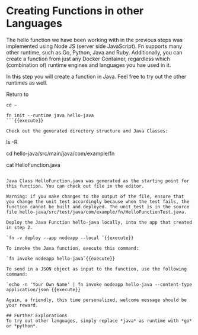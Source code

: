 # Creating Functions in other Languages 

The hello function we have been working with in the previous steps was implemented using Node JS (server side JavaScript). Fn supports many other runtime, such as Go, Python, Java and Ruby. Additionally, you can create a function from just any Docker Container, regardless which (combination of) runtime engines and languages you hae used in it.

In this step you will create a function in Java. Feel free to try out the other runtimes as well.

Return to 
```
cd ~

fn init --runtime java hello-java
```{{execute}}

Check out the generated directory structure and Java Classes:
```
ls -R

cd hello-java/src/main/java/com/example/fn

cat HelloFunction.java
```{{execute}}

Java Class HelloFunction.java was generated as the starting point for this function. You can check out file in the editor. 

Warning: if you make changes to the output of the file, ensure that you change the unit test accordingly because when the test fails, the function cannot be built and deployed. The unit test is in the source file hello-java/src/test/java/com/example/fn/HelloFunctionTest.java.

Deploy the Java Function hello-java locally, into the app that created in step 2.

`fn -v deploy --app nodeapp --local `{{execute}}

To invoke the Java function, execute this command:

`fn invoke nodeapp hello-java`{{execute}}

To send in a JSON object as input to the function, use the following command:

`echo -n 'Your Own Name' | fn invoke nodeapp hello-java --content-type application/json`{{execute}}

Again, a friendly, this time personalized, welcome message should be your reward.

## Further Explorations
To try out other languages, simply replace *java* as runtime with *go* or *python*.
